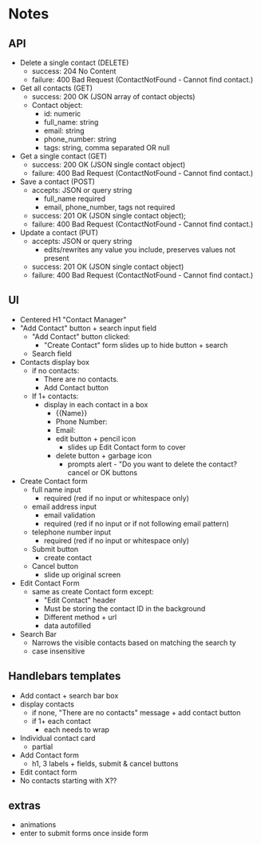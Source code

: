 # Notes

## API
- Delete a single contact (DELETE)
  - success: 204 No Content
  - failure: 400 Bad Request (ContactNotFound - Cannot find contact.)
- Get all contacts (GET)
  - success: 200 OK (JSON array of contact objects)
  - Contact object:
    - id: numeric
    - full_name: string
    - email: string
    - phone_number: string
    - tags: string, comma separated OR null
- Get a single contact (GET)
  - success: 200 OK (JSON single contact object)
  - failure: 400 Bad Request (ContactNotFound - Cannot find contact.)
- Save a contact (POST)
  - accepts: JSON or query string
    - full_name required
    - email, phone_number, tags not required
  - success: 201 OK (JSON single contact object);
  - failure: 400 Bad Request (ContactNotFound - Cannot find contact.)
- Update a contact (PUT)
  - accepts: JSON or query string
    - edits/rewrites any value you include, preserves values not present
  - success: 201 OK (JSON single contact object)
  - failure: 400 Bad Request (ContactNotFound - Cannot find contact.)

## UI
- Centered H1 "Contact Manager"
- "Add Contact" button + search input field
  - "Add Contact" button clicked:
    - "Create Contact" form slides up to hide button + search
  - Search field
- Contacts display box
  - if no contacts:
    - There are no contacts.
    - Add Contact button
  - If 1+ contacts:
    - display in each contact in a box
      - {{Name}}
      - Phone Number:
      - Email:
      - edit button + pencil icon
        - slides up Edit Contact form to cover
      - delete button + garbage icon
        - prompts alert - "Do you want to delete the contact? cancel or OK buttons
- Create Contact form
  - full name input
    - required (red if no input or whitespace only)
  - email address input
    - email validation
    - required (red if no input or if not following email pattern)
  - telephone number input
    - required (red if no input or whitespace only)
  - Submit button
    - create contact
  - Cancel button
    - slide up original screen
- Edit Contact Form
  - same as create Contact form except:
    - "Edit Contact" header
    - Must be storing the contact ID in the background
    - Different method + url
    - data autofilled
- Search Bar
  - Narrows the visible contacts based on matching the search ty
  - case insensitive

## Handlebars templates
- Add contact + search bar box
- display contacts
  - if none, "There are no contacts" message + add contact button
  - if 1+ each contact
    - each needs to wrap
- Individual contact card
  - partial
- Add Contact form
  - h1, 3 labels + fields, submit & cancel buttons
- Edit contact form
- No contacts starting with X??


## extras
- animations
- enter to submit forms once inside form